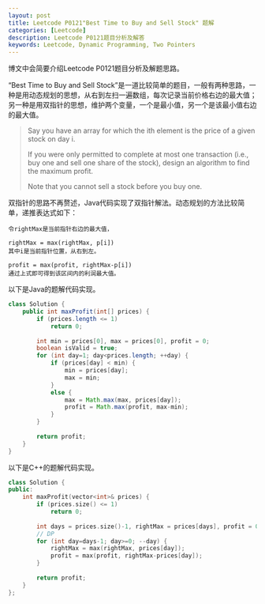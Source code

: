 ```yaml
---
layout: post
title: Leetcode P0121"Best Time to Buy and Sell Stock" 题解
categories: [Leetcode]
description: Leetcode P0121题目分析及解答
keywords: Leetcode, Dynamic Programming, Two Pointers
---
```


博文中会简要介绍Leetcode P0121题目分析及解题思路。

“Best Time to Buy and Sell Stock”是一道比较简单的题目，一般有两种思路，一种是用动态规划的思想，从右到左扫一遍数组，每次记录当前价格右边的最大值；另一种是用双指针的思想，维护两个变量，一个是最小值，另一个是该最小值右边的最大值。

> Say you have an array for which the ith element is the price of a given stock on day i.
> 
> If you were only permitted to complete at most one transaction (i.e., buy one and sell one share of the stock), design an algorithm to find the maximum profit.
> 
> Note that you cannot sell a stock before you buy one.

双指针的思路不再赘述，Java代码实现了双指针解法。动态规划的方法比较简单，递推表达式如下：
```
令rightMax是当前指针右边的最大值，

rightMax = max(rightMax, p[i])
其中i是当前指针位置，从右到左。

profit = max(profit, rightMax-p[i])
通过上式即可得到该区间内的利润最大值。
```

以下是Java的题解代码实现。
```java
class Solution {
    public int maxProfit(int[] prices) {
        if (prices.length <= 1)
            return 0;
        
        int min = prices[0], max = prices[0], profit = 0;
        boolean isValid = true;
        for (int day=1; day<prices.length; ++day) {
            if (prices[day] < min) {
                min = prices[day];
                max = min;
            }
            else {
                max = Math.max(max, prices[day]);
                profit = Math.max(profit, max-min);
            }
        }
        
        return profit;
    }
}
```

以下是C++的题解代码实现。
```cpp
class Solution {
public:
    int maxProfit(vector<int>& prices) {
        if (prices.size() <= 1)
            return 0;
        
        int days = prices.size()-1, rightMax = prices[days], profit = 0;
        // DP
        for (int day=days-1; day>=0; --day) {
            rightMax = max(rightMax, prices[day]);
            profit = max(profit, rightMax-prices[day]);
        }
        
        return profit;
    }
};
```